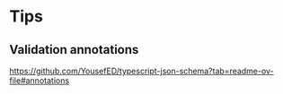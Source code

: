 # Tips

## Validation annotations

https://github.com/YousefED/typescript-json-schema?tab=readme-ov-file#annotations
